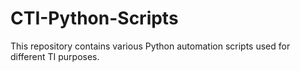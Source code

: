 # CTI-Python-Scripts
This repository contains various Python automation scripts used for different TI purposes.
